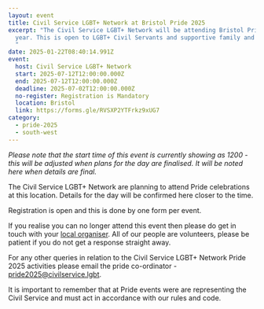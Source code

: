 ```yaml
---
layout: event
title: Civil Service LGBT+ Network at Bristol Pride 2025
excerpt: "The Civil Service LGBT+ Network will be attending Bristol Pride this
  year. This is open to LGBT+ Civil Servants and supportive family and friends.
  "
date: 2025-01-22T08:40:14.991Z
event:
  host: Civil Service LGBT+ Network
  start: 2025-07-12T12:00:00.000Z
  end: 2025-07-12T12:00:00.000Z
  deadline: 2025-07-02T12:00:00.000Z
  no-register: Registration is Mandatory
  location: Bristol
  link: https://forms.gle/RVSXP2YTFrkz9xUG7
category:
  - pride-2025
  - south-west
---
```

*P﻿lease note that the start time of this event is currently showing as 1200 - this will be adjusted when plans for the day are finalised. It will be noted here when details are final.*

The Civil Service LGBT+ Network are planning to attend Pride celebrations at this location. Details for the day will be confirmed here closer to the time. 

Registration is open and this is done by one form per event.

I﻿f you realise you can no longer attend this event then please do get in touch with your [local organiser](https://www.civilservice.lgbt/team/). All of our people are volunteers, please be patient if you do not get a response straight away. 

F﻿or any other queries in relation to the Civil Service LGBT+ Network Pride 2025 activities please email the pride co-ordinator - [pride2025@civilservice.lgbt](mailto:pride2025@civilservice.lgbt).

I﻿t is important to remember that at Pride events were are representing the Civil Service and must act in accordance with our rules and code.